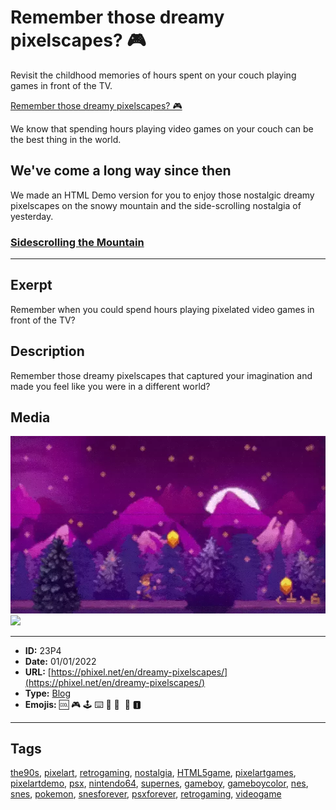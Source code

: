 # Remember those dreamy pixelscapes? 🎮
Revisit the childhood memories of hours spent on your couch playing games in front of the TV.

[Remember those dreamy pixelscapes? 🎮](https://youtu.be/7nu1ImwCeDI)

We know that spending hours playing video games on your couch can be the best thing in the world.

## We've come a long way since then

We made an HTML Demo version for you to enjoy those nostalgic dreamy pixelscapes on the snowy mountain and the side-scrolling nostalgia of yesterday.

### [Sidescrolling the Mountain](https://codepen.io/The_Phixel/pen/qBYvaLJ)[](https://codepen.io/The_Phixel/pen/qBYvaLJ)
------------
## Exerpt
Remember when you could spend hours playing pixelated video games in front of the TV?
## Description
Remember those dreamy pixelscapes that captured your imagination and made you feel like you were in a different world?
## Media
<img src="media/baa771e2/dreamy-pixelscapes.webp">
<img src="media/dd0aaed7/tv-8-bit-game.mp4">

------------
- **ID:** 23P4
- **Date:** 01/01/2022
- **URL:** [https://phixel.net/en/dreamy-pixelscapes/](https://phixel.net/en/dreamy-pixelscapes/)
- **Type:** [Blog](#blog)
- **Emojis:** 🆒 🎮 🕹 ️⌨ 💾 🎹 ​​ 🍄 🅸

------------
## Tags
[the90s](#the90s), [pixelart](#pixelart), [retrogaming](#retrogaming), [nostalgia](#nostalgia), [HTML5game](#HTML5game), [pixelartgames](#pixelartgames), [pixelartdemo](#pixelartdemo), [psx](#psx), [nintendo64](#nintendo64), [supernes](#supernes), [gameboy](#gameboy), [gameboycolor](#gameboycolor), [nes](#nes), [snes](#snes), [pokemon](#pokemon), [snesforever](#snesforever), [psxforever](#psxforever), [retrogaming](#retrogaming), [videogame](#videogame)
